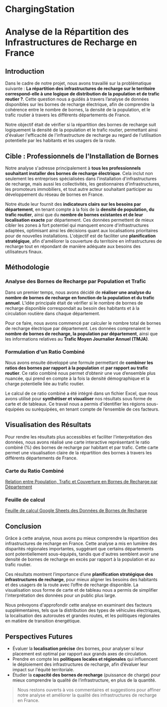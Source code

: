 # ChargingStation

# Analyse de la Répartition des Infrastructures de Recharge en France

## Introduction

Dans le cadre de notre projet, nous avons travaillé sur la problématique suivante : **La répartition des infrastructures de recharge sur le territoire correspond-elle à une logique de distribution de la population et de trafic routier ?**. Cette question nous a guidés à travers l’analyse de données disponibles sur les bornes de recharge électrique, afin de comprendre la cohérence entre le nombre de bornes, la densité de la population, et le trafic routier à travers les différents départements de France.

Notre objectif était de vérifier si la répartition des bornes de recharge suit logiquement la densité de la population et le trafic routier, permettant ainsi d'évaluer l'efficacité de l'infrastructure de recharge au regard de l'utilisation potentielle par les habitants et les usagers de la route.

## Cible : Professionnels de l'Installation de Bornes

Notre analyse s'adresse principalement à **tous les professionnels souhaitant installer des bornes de recharge électrique**. Cela inclut non seulement les entreprises spécialisées dans l'installation d'infrastructures de recharge, mais aussi les collectivités, les gestionnaires d'infrastructures, les promoteurs immobiliers, et tout autre acteur souhaitant participer au développement du réseau de bornes en France.

Notre étude leur fournit des **indicateurs clairs sur les besoins par département**, en tenant compte à la fois de la **densité de population, du trafic routier**, ainsi que du **nombre de bornes existantes et de leur localisation exacte** par département. Ces données permettent de mieux cibler les zones à fort potentiel qui manquent encore d'infrastructures adaptées, optimisant ainsi les décisions quant aux localisations prioritaires pour de nouvelles installations. L'objectif est de faciliter une **planification stratégique**, afin d'améliorer la couverture du territoire en infrastructures de recharge tout en répondant de manière adéquate aux besoins des utilisateurs finaux.

## Méthodologie

### Analyse des Bornes de Recharge par Population et Trafic

Dans un premier temps, nous avons décidé de **réaliser une analyse du nombre de bornes de recharge en fonction de la population et du trafic annuel**. L’idée principale était de vérifier si le nombre de bornes de recharge disponible correspondait au besoin des habitants et à la circulation routière dans chaque département.

Pour ce faire, nous avons commencé par calculer le nombre total de bornes de recharge électrique par département. Les données comprenaient le **nombre de bornes de recharge, la population par département**, ainsi que les informations relatives au **Trafic Moyen Journalier Annuel (TMJA)**.

### Formulation d'un Ratio Combiné

Nous avons ensuite développé une formule permettant de **combiner les ratios des bornes par rapport à la population** et **par rapport au trafic routier**. Ce ratio combiné nous permet d’obtenir une vue d’ensemble plus nuancée, qui prend en compte à la fois la densité démographique et la charge potentielle liée au trafic routier.

Le calcul de ce ratio combiné a été intégré dans un fichier Excel, que nous avons utilisé pour **synthétiser et visualiser** nos résultats sous forme de carte et de tableaux. Ce travail nous a permis d'identifier les régions sous-équipées ou suréquipées, en tenant compte de l’ensemble de ces facteurs.

## Visualisation des Résultats

Pour rendre les résultats plus accessibles et faciliter l'interprétation des données, nous avons réalisé une carte interactive représentant le ratio combiné (%) des bornes de recharge par habitant et par trafic. Cette carte permet une visualisation claire de la répartition des bornes à travers les différents départements de France.

### Carte du Ratio Combiné

[Relation entre Population, Trafic et Couverture en Bornes de Recharge par Département](https://macarte.ign.fr/carte/9AaMOZ/Analyse-des-Opportunites-de-Deploiement-des-Bornes-de-Recharge-Electriques-en-France)

### Feuille de calcul 

[Feuille de calcul Google Sheets des Données de Bornes de Recharge](https://docs.google.com/spreadsheets/d/1KpUIzjNI_tAW0Pn3cikmtc41abmtECPA/edit?usp=sharing&ouid=108501590314128773627&rtpof=true&sd=true)

## Conclusion

Grâce à cette analyse, nous avons pu mieux comprendre la répartition des infrastructures de recharge en France. Cette analyse a mis en lumière des disparités régionales importantes, suggérant que certains départements sont potentiellement sous-équipés, tandis que d'autres semblent avoir une densité de bornes de recharge en excès par rapport à la population et au trafic routier.

Ces résultats montrent l’importance d’une **planification stratégique des infrastructures de recharge**, pour mieux aligner les besoins des habitants et des usagers de la route avec l’offre de recharge disponible. La visualisation sous forme de carte et de tableau nous a permis de simplifier l'interprétation des données pour un public plus large.

Nous prévoyons d'approfondir cette analyse en examinant des facteurs supplémentaires, tels que la distribution des types de véhicules électriques, la localisation des autoroutes et grandes routes, et les politiques régionales en matière de transition énergétique.

## Perspectives Futures

- Évaluer la **localisation précise** des bornes, pour analyser si leur placement est optimal par rapport aux grands axes de circulation.
- Prendre en compte les **politiques locales et régionales** qui influencent le déploiement des infrastructures de recharge, afin d’évaluer leur impact sur l'équité territoriale.
- Étudier la **capacité des bornes de recharge** (puissance de charge) pour mieux comprendre la qualité de l’infrastructure, en plus de la quantité.

> Nous restons ouverts à vos commentaires et suggestions pour affiner notre analyse et améliorer la qualité des infrastructures de recharge en France.

